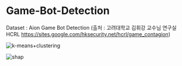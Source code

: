 # Game-Bot-Detection

Dataset : Aion Game Bot Detection
(출처 : 고려대학교 김휘강 교수님 연구실 HCRL https://sites.google.com/hksecurity.net/hcrl/game_contagion)  

![k-means+clustering](https://user-images.githubusercontent.com/38692338/157589896-dcd6c893-e426-4afd-916d-a7c255eefa0a.png)  

![shap](https://user-images.githubusercontent.com/38692338/157952204-45977a65-0c83-4040-8b51-1d933976fbd2.png)
